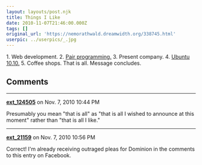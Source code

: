 ```yaml
---
layout: layouts/post.njk
title: Things I Like
date: 2010-11-07T21:46:00.000Z
tags: []
original_url: 'https://nemorathwald.dreamwidth.org/338745.html'
userpic: ../userpics/_.jpg
---
```

1\. Web development. 2. [Pair programming.](http://en.wikipedia.org/wiki/Pair_programming) 3. Present company. 4. [Ubuntu 10.10.](http://www.ubuntu.com/) 5. Coffee shops. That is all. Message concludes.

## Comments

---

**[ext_124505](https://www.dreamwidth.org/users/ext_124505)** on Nov. 7, 2010 10:44 PM

Presumably you mean "that is all" as "that is all I wished to announce at this moment" rather than "that is all I like."

---

**[ext_21159](https://www.dreamwidth.org/users/ext_21159)** on Nov. 7, 2010 10:56 PM

Correct! I'm already receiving outraged pleas for Dominion in the comments to this entry on Facebook.
